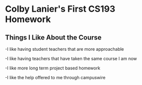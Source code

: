 # Colby Lanier's First CS193 Homework

## Things I Like About the Course
-I like having student teachers that are more approachable

-I like having teachers that have taken the same course I am now

-I like more long term project based homework

-I like the help offered to me through campuswire

